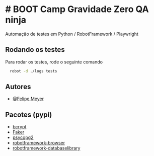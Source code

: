 
# # BOOT Camp Gravidade Zero QA ninja

Automação de testes em Python / RobotFramework / Playwright




## Rodando os testes

Para rodar os testes, rode o seguinte comando

```bash
  robot -d ./logs tests
```


## Autores

- [@Felipe Meyer](https://www.github.com/ffmeyer   )

## Pacotes (pypi) 

- [bcrypt](https://pypi.org/project/bcrypt/)
- [Faker](https://pypi.org/project/Faker/)
- [psycopg2](https://pypi.org/project/psycopg2/)
- [robotframework-browser](https://pypi.org/project/robotframework-browser/)
- [robotframework-databaselibrary](https://pypi.org/project/robotframework-databaselibrary/)